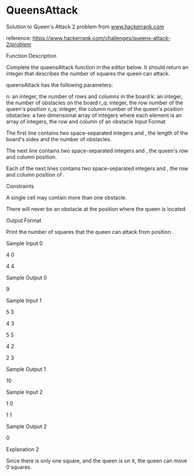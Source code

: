 # QueensAttack
Solution to Queen's Attack 2 problem from www.hackerrank.com

reference: https://www.hackerrank.com/challenges/queens-attack-2/problem

Function Description

Complete the queensAttack function in the editor below. It should return an integer that describes the number of squares the queen can attack.

queensAttack has the following parameters:

n: an integer, the number of rows and columns in the board
k: an integer, the number of obstacles on the board
r_q: integer, the row number of the queen's position
c_q: integer, the column number of the queen's position
obstacles: a two dimensional array of integers where each element is an array of integers, the row and column of an obstacle
Input Format

The first line contains two space-separated integers and , the length of the board's sides and the number of obstacles.

The next line contains two space-separated integers and , the queen's row and column position.

Each of the next lines contains two space-separated integers and , the row and column position of .

Constraints

A single cell may contain more than one obstacle.

There will never be an obstacle at the position where the queen is located.

Output Format

Print the number of squares that the queen can attack from position .

Sample Input 0

4 0

4 4

Sample Output 0

9

Sample Input 1

5 3

4 3

5 5

4 2

2 3

Sample Output 1

10

Sample Input 2

1 0

1 1

Sample Output 2

0

Explanation 2

Since there is only one square, and the queen is on it, the queen can move 0 squares.
